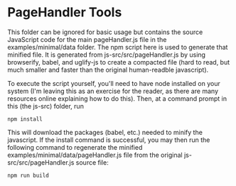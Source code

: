 # PageHandler Tools

This folder can be ignored for basic usage but contains the source JavaScript code for the main pageHandler.js file in the examples/minimal/data folder.  The npm script here is used to generate that minified file.  It is generated from js-src/src/pageHandler.js by using browserify, babel, and uglify-js to create a compacted file (hard to read, but much smaller and faster than the original human-readble javascript).

To execute the script yourself, you'll need to have node installed on your system (I'm leaving this as an exercise for the reader, as there are many resources online explaining how to do this).  Then, at a command prompt in this (the js-src) folder, run

```
npm install
```

This will download the packages (babel, etc.) needed to minify the javascript.  If the install command is successful, you may then run the following command to regenerate the minified examples/minimal/data/pageHandler.js file from the original js-src/src/pageHandler.js source file:

```
npm run build
```
